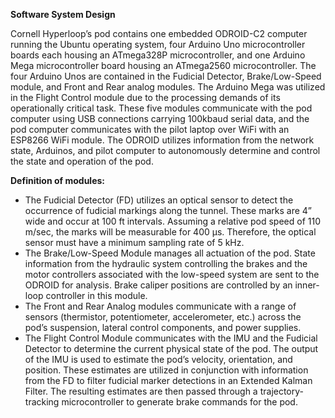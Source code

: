 **Software System Design**

Cornell Hyperloop’s pod contains one embedded ODROID-C2 computer running the Ubuntu operating system, four Arduino Uno microcontroller boards each housing an ATmega328P microcontroller, and one Arduino Mega microcontroller board housing an ATmega2560 microcontroller.  The four Arduino Unos are contained in the Fudicial Detector, Brake/Low-Speed module, and Front and Rear analog modules.  The Arduino Mega was utilized in the Flight Control module due to the processing demands of its operationally critical task.  These five modules communicate with the pod computer using USB connections carrying 100kbaud serial data, and the pod computer communicates with the pilot laptop over WiFi with an ESP8266 WiFi module.  The ODROID utilizes information from the network state, Arduinos, and pilot computer to autonomously determine and control the state and operation of the pod.

**Definition of modules:**
*	The Fudicial Detector (FD) utilizes an optical sensor to detect the occurrence of fudicial markings along the tunnel.  These marks are 4” wide and occur at 100 ft intervals.  Assuming a relative pod speed of 110 m/sec, the marks will be measurable for 400 μs.  Therefore, the optical sensor must have a minimum sampling rate of 5 kHz.
*	The Brake/Low-Speed Module manages all actuation of the pod.  State information from the hydraulic system controlling the brakes and the motor controllers associated with the low-speed system are sent to the ODROID for analysis.  Brake caliper positions are controlled by an inner-loop controller in this module.
*	The Front and Rear Analog modules communicate with a range of sensors (thermistor, potentiometer, accelerometer, etc.) across the pod’s suspension, lateral control components, and power supplies.
*	The Flight Control Module communicates with the IMU and the Fudicial Detector to determine the current physical state of the pod.  The output of the IMU is used to estimate the pod’s velocity, orientation, and position.  These estimates are utilized in conjunction with information from the FD to filter fudicial marker detections in an Extended Kalman Filter.  The resulting estimates are then passed through a trajectory-tracking microcontroller to generate brake commands for the pod.
